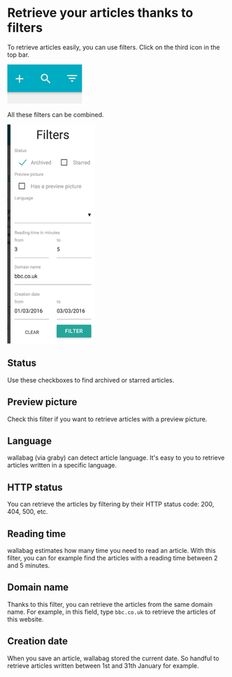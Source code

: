 Retrieve your articles thanks to filters
========================================

To retrieve articles easily, you can use filters. Click on the third
icon in the top bar.

![Top bar](../../img/user/topbar.png)

All these filters can be combined.

![Combine all filters](../../img/user/filters.png)

Status
------

Use these checkboxes to find archived or starred articles.

Preview picture
---------------

Check this filter if you want to retrieve articles with a preview
picture.

Language
--------

wallabag (via graby) can detect article language. It's easy to you to
retrieve articles written in a specific language.

HTTP status
-----------

You can retrieve the articles by filtering by their HTTP status code:
200, 404, 500, etc.

Reading time
------------

wallabag estimates how many time you need to read an article. With this
filter, you can for example find the articles with a reading time
between 2 and 5 minutes.

Domain name
-----------

Thanks to this filter, you can retrieve the articles from the same
domain name. For example, in this field, type `bbc.co.uk` to retrieve
the articles of this website.

Creation date
-------------

When you save an article, wallabag stored the current date. So handful
to retrieve articles written between 1st and 31th January for example.

